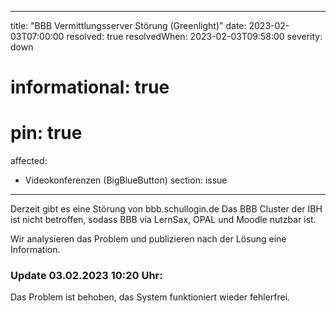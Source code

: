 
---
title: "BBB Vermittlungsserver Störung (Greenlight)"
date: 2023-02-03T07:00:00
resolved: true
resolvedWhen: 2023-02-03T09:58:00
severity: down
# informational: true
# pin: true 
affected:
- Videokonferenzen (BigBlueButton)
section: issue
---

Derzeit gibt es eine Störung von bbb.schullogin.de
Das BBB Cluster der IBH ist nicht betroffen, sodass BBB via LernSax, OPAL und Moodle nutzbar ist.

Wir analysieren das Problem und publizieren nach der Lösung eine Information.

### Update 03.02.2023 10:20 Uhr:

Das Problem ist behoben, das System funktioniert wieder fehlerfrei.
